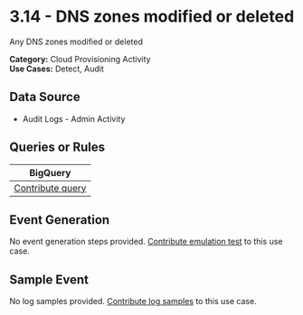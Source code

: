 # 3.14 - DNS zones modified or deleted
Any DNS zones modified or deleted	


**Category:** Cloud Provisioning Activity
</br>
**Use Cases:** Detect, Audit
</br>

## Data Source
- Audit Logs - Admin Activity


## Queries or Rules
BigQuery |
--- |
[Contribute query](../../CONTRIBUTING.md) |

## Event Generation
No event generation steps provided. [Contribute emulation test](../../CONTRIBUTING.md) to this use case.

## Sample Event
No log samples provided. [Contribute log samples](../../CONTRIBUTING.md) to this use case.

